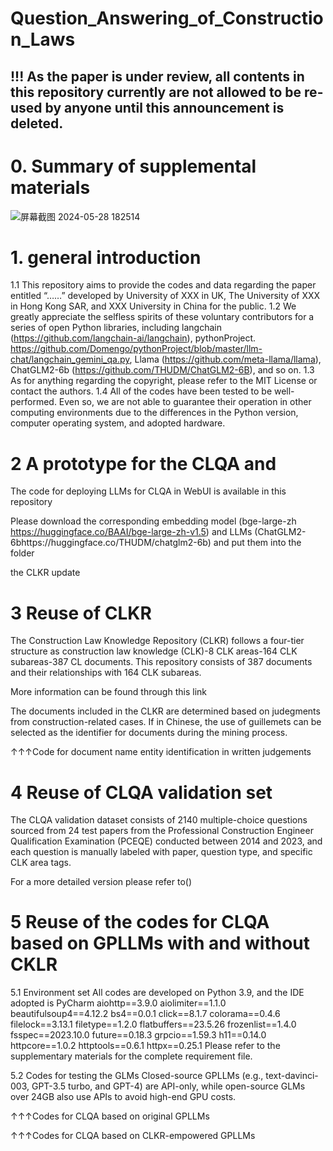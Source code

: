 # Question_Answering_of_Construction_Laws

## !!! As the paper is under review, all contents in this repository currently are not allowed to be re-used by anyone until this announcement is deleted.

# 0. Summary of supplemental materials
![屏幕截图 2024-05-28 182514](https://github.com/0AnonymousSite0/Question_Answering_of_Construction_Laws/assets/39326629/6317a294-83d1-4de1-87d8-02da4e146dc9)
# 1. general introduction
1.1 This repository aims to provide the codes and data regarding the paper entitled “……” developed by University of XXX in UK, The University of XXX in Hong Kong SAR, and XXX University in China for the public.
1.2 We greatly appreciate the selfless spirits of these voluntary contributors for a series of open Python libraries, including langchain (https://github.com/langchain-ai/langchain), pythonProject. https://github.com/Domengo/pythonProject/blob/master/llm-chat/langchain_gemini_qa.py, Llama (https://github.com/meta-llama/llama), ChatGLM2-6b (https://github.com/THUDM/ChatGLM2-6B), and so on.
1.3 As for anything regarding the copyright, please refer to the MIT License or contact the authors.
1.4 All of the codes have been tested to be well-performed. Even so, we are not able to guarantee their operation in other computing environments due to the differences in the Python version, computer operating system, and adopted hardware.
# 2 A prototype for the CLQA and

The code for deploying LLMs for CLQA in WebUI is available in this repository


Please download the corresponding embedding model (bge-large-zh https://huggingface.co/BAAI/bge-large-zh-v1.5) and LLMs (ChatGLM2-6bhttps://huggingface.co/THUDM/chatglm2-6b) and put them into the folder
 

the CLKR update


# 3 Reuse of CLKR 
The Construction Law Knowledge Repository (CLKR) follows a four-tier structure as construction law knowledge (CLK)-8 CLK areas-164 CLK subareas-387 CL documents. This repository consists of 387 documents and their relationships with 164 CLK subareas. 


More information can be found through this link 

The documents included in the CLKR are determined based on judegments from construction-related cases. If in Chinese, the use of guillemets can be selected as the identifier for documents during the mining process.

↑↑↑Code for document name entity identification in written judgements

# 4 Reuse of CLQA validation set
The CLQA validation dataset consists of 2140 multiple-choice questions sourced from 24 test papers from the Professional Construction Engineer Qualification Examination (PCEQE) conducted between 2014 and 2023, and each question is manually labeled with paper, question type, and specific CLK area tags. 


For a more detailed version please refer to() 

# 5 Reuse of the codes for CLQA based on GPLLMs with and without CKLR
5.1 Environment set
All codes are developed on Python 3.9, and the IDE adopted is PyCharm
aiohttp==3.9.0
aiolimiter==1.1.0
beautifulsoup4==4.12.2
bs4==0.0.1
click==8.1.7
colorama==0.4.6
filelock==3.13.1
filetype==1.2.0
flatbuffers==23.5.26
frozenlist==1.4.0
fsspec==2023.10.0
future==0.18.3
grpcio==1.59.3
h11==0.14.0
httpcore==1.0.2
httptools==0.6.1
httpx==0.25.1
Please refer to the supplementary materials for the complete requirement file.

5.2 Codes for testing the GLMs
Closed-source GPLLMs (e.g., text-davinci-003, GPT-3.5 turbo, and GPT-4) are API-only, while open-source GLMs over 24GB also use APIs to avoid high-end GPU costs.

↑↑↑Codes for CLQA based on original GPLLMs

↑↑↑Codes for CLQA based on CLKR-empowered GPLLMs


